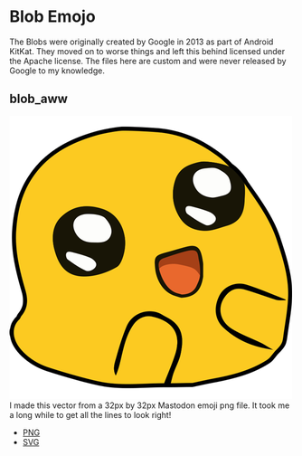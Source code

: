 # Blob Emojo
The Blobs were originally created by Google in 2013 as part of Android KitKat. They moved on to worse things and left this behind licensed under the Apache license. The files here are custom and were never released by Google to my knowledge.

## blob_aww
![A very happy looking blob with misty eyes, holding their hands up to their chest!](https://github.com/psydwannabe/mastodon-snippets/raw/master/Custom%20Emojo/blob/png/blob_aww.png)  
I made this vector from a 32px by 32px Mastodon emoji png file. It took me a long while to get all the lines to look right!
* [PNG](https://github.com/psydwannabe/mastodon-snippets/raw/master/Custom%20Emojo/blob/png/blob_aww.png)
* [SVG](https://github.com/psydwannabe/mastodon-snippets/raw/master/Custom%20Emojo/blob/svg/blob_aww.svg)